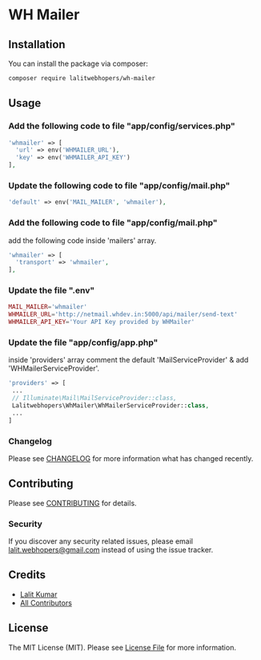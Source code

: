 # WH Mailer

## Installation

You can install the package via composer:

```bash
composer require lalitwebhopers/wh-mailer
```

## Usage

### Add the following code to file "app/config/services.php"

```php
'whmailer' => [
  'url' => env('WHMAILER_URL'),
  'key' => env('WHMAILER_API_KEY')
],
```

### Update the following code to file "app/config/mail.php"

```php
'default' => env('MAIL_MAILER', 'whmailer'),
```

### Add the following code to file "app/config/mail.php"
add the following code inside 'mailers' array.
```php
'whmailer' => [
  'transport' => 'whmailer',
],
```

### Update the file ".env"

```php
MAIL_MAILER='whmailer'
WHMAILER_URL='http://netmail.whdev.in:5000/api/mailer/send-text'
WHMAILER_API_KEY='Your API Key provided by WHMailer'
```

### Update the file "app/config/app.php"
inside 'providers' array comment the default 'MailServiceProvider' & add 'WHMailerServiceProvider'.

```php
'providers' => [
 ...
 // Illuminate\Mail\MailServiceProvider::class,
 Lalitwebhopers\WhMailer\WhMailerServiceProvider::class,
 ...
]
```

### Changelog

Please see [CHANGELOG](CHANGELOG.md) for more information what has changed recently.

## Contributing

Please see [CONTRIBUTING](CONTRIBUTING.md) for details.

### Security

If you discover any security related issues, please email lalit.webhopers@gmail.com instead of using the issue tracker.

## Credits

-   [Lalit Kumar](https://github.com/lalitwebhopers)
-   [All Contributors](../../contributors)

## License

The MIT License (MIT). Please see [License File](LICENSE.md) for more information.
